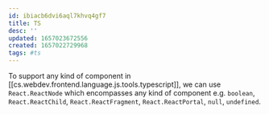 ```yaml
---
id: ibiacb6dvi6aql7khvq4gf7
title: TS
desc: ''
updated: 1657023672556
created: 1657022729968
tags: #ts
---
```


To support any kind of component in [[cs.webdev.frontend.language.js.tools.typescript]], we can use `React.ReactNode` which encompasses any kind of component e.g. `boolean`, `React.ReactChild`, `React.ReactFragment`, `React.ReactPortal`, `null`, `undefined`.
